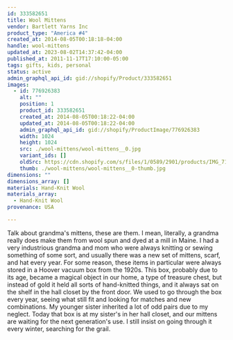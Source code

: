 ```yaml
---
id: 333582651
title: Wool Mittens
vendor: Bartlett Yarns Inc
product_type: "America #4"
created_at: 2014-08-05T00:18:18-04:00
handle: wool-mittens
updated_at: 2023-08-02T14:37:42-04:00
published_at: 2011-11-17T17:10:00-05:00
tags: gifts, kids, personal
status: active
admin_graphql_api_id: gid://shopify/Product/333582651
images:
  - id: 776926383
    alt: ""
    position: 1
    product_id: 333582651
    created_at: 2014-08-05T00:18:22-04:00
    updated_at: 2014-08-05T00:18:22-04:00
    admin_graphql_api_id: gid://shopify/ProductImage/776926383
    width: 1024
    height: 1024
    src: ./wool-mittens/wool-mittens__0.jpg
    variant_ids: []
    oldSrc: https://cdn.shopify.com/s/files/1/0589/2901/products/IMG_7136.jpeg?v=1407212302
    thumb: ./wool-mittens/wool-mittens__0-thumb.jpg
dimensions: ""
dimensions_array: []
materials: Hand-Knit Wool
materials_array:
  - Hand-Knit Wool
provenance: USA

---
```


Talk about grandma's mittens, these are them. I mean, literally, a grandma really does make them from wool spun and dyed at a mill in Maine. I had a very industrious grandma and mom who were always knitting or sewing something of some sort, and usually there was a new set of mittens, scarf, and hat every year. For some reason, these items in particular were always stored in a Hoover vacuum box from the 1920s. This box, probably due to its age, became a magical object in our home, a type of treasure chest, but instead of gold it held all sorts of hand-knitted things, and it always sat on the shelf in the hall closet by the front door. We used to go through the box every year, seeing what still fit and looking for matches and new combinations. My younger sister inherited a lot of odd pairs due to my neglect. Today that box is at my sister's in her hall closet, and our mittens are waiting for the next generation's use. I still insist on going through it every winter, searching for the grail.